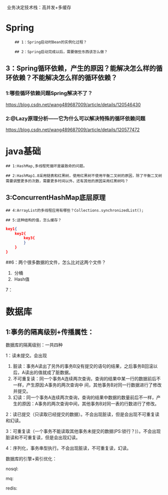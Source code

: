 ​	业务决定技术栈：高并发+多缓存

# Spring

		## 1：Spring启动时Bean的实例化过程？

		## 2：Spring启动完成以后，需要做些东西该怎么做？

##		3：Spring循环依赖，产生的原因？能解决怎么样的循环依赖？不能解决怎么样的循环依赖？

### 1:哪些循环依赖问题Spring解决不了？

https://blog.csdn.net/wang489687009/article/details/120546430
### 2:@Lazy原理分析——它为什么可以解决特殊的循环依赖问题

https://blog.csdn.net/wang489687009/article/details/120577472

# java基础	

	## 1:HashMap,多线程死循环是最致命的问题。

	## 2:HashMap1.8采用链表和红黑树，使用红黑树不使用平衡二叉树的原因，除了平衡二叉树需要调整更多的次数，需要更多时间以外，还有其他的原因采用红黑树吗？
	
## 3:ConcurrentHashMap底层原理

	## 4:ArrayList的多线程应用有哪些？Collections.synchronizedList();

	## 5:这种结构的值，怎么缓存？

```json
key1{
	key2{
		key3{
		}
	}
}
```

##6：两个很多数据的文件，怎么比对这两个文件？
1. ​	分桶
2. ​	Hash值

7：		

# 数据库

## 1:事务的隔离级别+传播属性：

  数据库的隔离级别：一共四种

1：读未提交。会出现

1. ​	脏读：事务A读出了另外的事务B没有提交的语句的结果，之后事务B回滚以后，A读出的值就成了脏数据。
2. ​	不可重复读：同一个事务A连续两次查询，查询的结果中某一行的数据前后不一样，产生原因:A事务的两次查询中 间，其他事务B对同一行数据进行了修改并提交。
3. ​	幻读：同一个事务A连续两次查询，查询的结果中数据的数量前后不一样，产生的原因：A事务的两次查询中间，其他事务B对同一表的行数进行了修改。

2：读已提交（只读取已经提交的数据）。不会出现脏读，但是会出现不可重复读和幻读。

3：可重复读（一个事务不能读取其他事务未提交的数据(PS:锁行？)）。不会出现脏读和不可重复读，但是会出现幻读。

4：序列化，事务串型执行。不会出现脏读，不可重复读，幻读。

数据库的引擎+索引优化：		
	
nosql:

mq:  

redis: